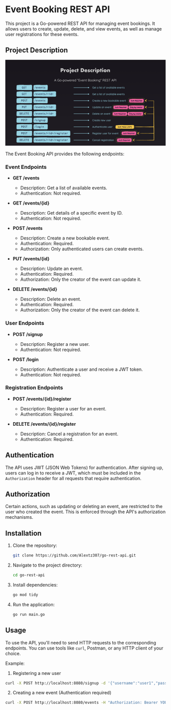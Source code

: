# Event Booking REST API

This project is a Go-powered REST API for managing event bookings. It allows users to create, update, delete, and view events, as well as manage user registrations for these events.

## Project Description

![Project Description](./project_description.png)

The Event Booking API provides the following endpoints:

### Event Endpoints

- **GET /events**
  - Description: Get a list of available events.
  - Authentication: Not required.

- **GET /events/{id}**
  - Description: Get details of a specific event by ID.
  - Authentication: Not required.

- **POST /events**
  - Description: Create a new bookable event.
  - Authentication: Required.
  - Authorization: Only authenticated users can create events.

- **PUT /events/{id}**
  - Description: Update an event.
  - Authentication: Required.
  - Authorization: Only the creator of the event can update it.

- **DELETE /events/{id}**
  - Description: Delete an event.
  - Authentication: Required.
  - Authorization: Only the creator of the event can delete it.

### User Endpoints

- **POST /signup**
  - Description: Register a new user.
  - Authentication: Not required.

- **POST /login**
  - Description: Authenticate a user and receive a JWT token.
  - Authentication: Not required.

### Registration Endpoints

- **POST /events/{id}/register**
  - Description: Register a user for an event.
  - Authentication: Required.

- **DELETE /events/{id}/register**
  - Description: Cancel a registration for an event.
  - Authentication: Required.

## Authentication

The API uses JWT (JSON Web Tokens) for authentication. After signing up, users can log in to receive a JWT, which must be included in the `Authorization` header for all requests that require authentication.

## Authorization

Certain actions, such as updating or deleting an event, are restricted to the user who created the event. This is enforced through the API's authorization mechanisms.

## Installation

1. Clone the repository:
    ```bash
    git clone https://github.com/Alextz307/go-rest-api.git
    ```
2. Navigate to the project directory:
    ```bash
    cd go-rest-api
    ```
3. Install dependencies:
    ```bash
    go mod tidy
    ```
4. Run the application:
    ```bash
    go run main.go
    ```

## Usage

To use the API, you'll need to send HTTP requests to the corresponding endpoints. You can use tools like `curl`, Postman, or any HTTP client of your choice.

Example: 

1. Registering a new user
   
```bash
curl -X POST http://localhost:8080/signup -d '{"username":"user1","password":"pass123"}'
```

2. Creating a new event (Authentication required)

```bash
curl -X POST http://localhost:8080/events -H "Authorization: Bearer YOUR_JWT_TOKEN" -d '{"name":"Event 1","date":"2024-08-20"}'
```
